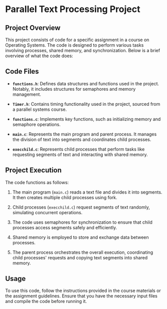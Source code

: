 # Parallel Text Processing Project

## Project Overview

This project consists of code for a specific assignment in a course on Operating Systems. The code is designed to perform various tasks involving processes, shared memory, and synchronization. Below is a brief overview of what the code does:

## Code Files

- **`functions.h`**: Defines data structures and functions used in the project. Notably, it includes structures for semaphores and memory management.

- **`Timer.h`**: Contains timing functionality used in the project, sourced from a parallel systems course.

- **`functions.c`**: Implements key functions, such as initializing memory and semaphore operations.

- **`main.c`**: Represents the main program and parent process. It manages the division of text into segments and coordinates child processes.

- **`execchild.c`**: Represents child processes that perform tasks like requesting segments of text and interacting with shared memory.

## Project Execution

The code functions as follows:

1. The main program (`main.c`) reads a text file and divides it into segments. It then creates multiple child processes using fork.

2. Child processes (`execchild.c`) request segments of text randomly, simulating concurrent operations.

3. The code uses semaphores for synchronization to ensure that child processes access segments safely and efficiently.

4. Shared memory is employed to store and exchange data between processes.

5. The parent process orchestrates the overall execution, coordinating child processes' requests and copying text segments into shared memory.

## Usage

To use this code, follow the instructions provided in the course materials or the assignment guidelines. Ensure that you have the necessary input files and compile the code before running it.